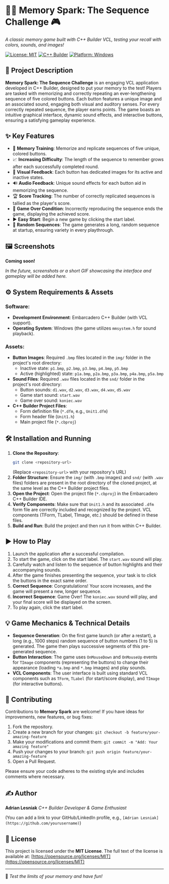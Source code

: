 # 🧠💡 Memory Spark: The Sequence Challenge 🎮
_A classic memory game built with C++ Builder VCL, testing your recall with colors, sounds, and images!_

[![License: MIT](https://img.shields.io/badge/License-MIT-yellow.svg)](https://opensource.org/licenses/MIT)
[![C++ Builder](https://img.shields.io/badge/Framework-C%2B%2B%20Builder%20VCL-orange.svg)](https://www.embarcadero.com/products/cbuilder)
[![Platform: Windows](https://img.shields.io/badge/Platform-Windows-lightgrey.svg)](https://www.microsoft.com/windows)

## 📝 Project Description

**Memory Spark: The Sequence Challenge** is an engaging VCL application developed in C++ Builder, designed to put your memory to the test! Players are tasked with memorizing and correctly repeating an ever-lengthening sequence of five colored buttons. Each button features a unique image and an associated sound, engaging both visual and auditory senses. For every correctly repeated sequence, the player earns points. The game boasts an intuitive graphical interface, dynamic sound effects, and interactive buttons, ensuring a satisfying gameplay experience.

## ✨ Key Features

*   🧠 **Memory Training**: Memorize and replicate sequences of five unique, colored buttons.
*   📈 **Increasing Difficulty**: The length of the sequence to remember grows after each successfully completed round.
*   🎨 **Visual Feedback**: Each button has dedicated images for its active and inactive states.
*   🔊 **Audio Feedback**: Unique sound effects for each button aid in memorizing the sequence.
*   🏆 **Score Tracking**: The number of correctly replicated sequences is tallied as the player's score.
*   🛑 **Game Over Condition**: Incorrectly reproducing the sequence ends the game, displaying the achieved score.
*   ▶️ **Easy Start**: Begin a new game by clicking the start label.
*   🎲 **Random Sequences**: The game generates a long, random sequence at startup, ensuring variety in every playthrough.

## 🖼️ Screenshots

**Coming soon!**

_In the future, screenshots or a short GIF showcasing the interface and gameplay will be added here._

## ⚙️ System Requirements & Assets

### Software:
*   **Development Environment**: Embarcadero C++ Builder (with VCL support).
*   **Operating System**: Windows (the game utilizes `mmsystem.h` for sound playback).

### Assets:
*   **Button Images**: Required `.bmp` files located in the `img/` folder in the project's root directory:
    *   Inactive state: `p1.bmp`, `p2.bmp`, `p3.bmp`, `p4.bmp`, `p5.bmp`
    *   Active (highlighted) state: `p1a.bmp`, `p2a.bmp`, `p3a.bmp`, `p4a.bmp`, `p5a.bmp`
*   **Sound Files**: Required `.wav` files located in the `snd/` folder in the project's root directory:
    *   Button sounds: `d1.wav`, `d2.wav`, `d3.wav`, `d4.wav`, `d5.wav`
    *   Game start sound: `start.wav`
    *   Game over sound: `koniec.wav`
*   **C++ Builder Project Files**:
    *   Form definition file (`*.dfm`, e.g., `Unit1.dfm`)
    *   Form header file (`Unit1.h`)
    *   Main project file (`*.cbproj`)

## 🛠️ Installation and Running

1.  **Clone the Repository**:
    ```bash
    git clone <repository-url>
    ```
    (Replace `<repository-url>` with your repository's URL)
2.  **Folder Structure**: Ensure the `img/` (with `.bmp` images) and `snd/` (with `.wav` files) folders are present in the root directory of the cloned project, at the same level as the C++ Builder project files.
3.  **Open the Project**: Open the project file (`*.cbproj`) in the Embarcadero C++ Builder IDE.
4.  **Verify Components**: Make sure that `Unit1.h` and its associated `.dfm` form file are correctly included and recognized by the project. VCL components (TForm, TLabel, TImage, etc.) should be defined in these files.
5.  **Build and Run**: Build the project and then run it from within C++ Builder.

## ▶️ How to Play

1.  Launch the application after a successful compilation.
2.  To start the game, click on the start label. The `start.wav` sound will play.
3.  Carefully watch and listen to the sequence of button highlights and their accompanying sounds.
4.  After the game finishes presenting the sequence, your task is to click the buttons in the exact same order.
5.  **Correct Sequence**: Congratulations! Your score increases, and the game will present a new, longer sequence.
6.  **Incorrect Sequence**: Game Over! The `koniec.wav` sound will play, and your final score will be displayed on the screen.
7.  To play again, click the start label.

## 💡 Game Mechanics & Technical Details

*   **Sequence Generation**: On the first game launch (or after a restart), a long (e.g., 1000 steps) random sequence of button numbers (1 to 5) is generated. The game then plays successive segments of this pre-generated sequence.
*   **Button Interaction**: The game uses `OnMouseDown` and `OnMouseUp` events for `TImage` components (representing the buttons) to change their appearance (loading `*a.bmp` and `*.bmp` images) and play sounds.
*   **VCL Components**: The user interface is built using standard VCL components such as `TForm`, `TLabel` (for start/score display), and `TImage` (for interactive buttons).

## 🤝 Contributing

Contributions to **Memory Spark** are welcome! If you have ideas for improvements, new features, or bug fixes:

1.  Fork the repository.
2.  Create a new branch for your changes: `git checkout -b feature/your-amazing-feature`
3.  Make your modifications and commit them: `git commit -m "Add: Your amazing feature"`
4.  Push your changes to your branch: `git push origin feature/your-amazing-feature`
5.  Open a Pull Request.

Please ensure your code adheres to the existing style and includes comments where necessary.

## ✍️ Author

**Adrian Lesniak**
_C++ Builder Developer & Game Enthusiast_

(You can add a link to your GitHub/LinkedIn profile, e.g., `[Adrian Lesniak](https://github.com/yourusername)`)

## 📃 License

This project is licensed under the **MIT License**.
The full text of the license is available at: [https://opensource.org/licenses/MIT](https://opensource.org/licenses/MIT)

---
🚀 _Test the limits of your memory and have fun!_
